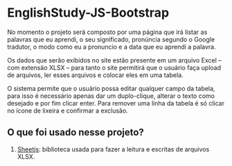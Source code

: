 # EnglishStudy-JS-Bootstrap
No momento o projeto será composto por uma página que irá listar as palavras que eu aprendi, o seu significado, pronúncia segundo o Google tradutor, o modo como eu a pronuncio e a data que eu aprendi a palavra.

Os dados que serão exibidos no site estão presente em um arquivo Excel – com extensão XLSX – para tanto o site permitirá que o usuário faça upload de arquivos, ler esses arquivos e colocar eles em uma tabela.  

O sistema permite que o usuário possa editar qualquer campo da tabela, para isso é necessário apenas dar um duplo-clique, alterar o texto como desejado e por fim clicar enter.  Para remover uma linha da tabela é só clicar no ícone de lixeira e confirmar a exclusão. 

## O que foi usado nesse projeto?
1. [Sheetjs](https://github.com/SheetJS/sheetjs): biblioteca usada para fazer a leitura e escritas de arquivos XLSX. 
